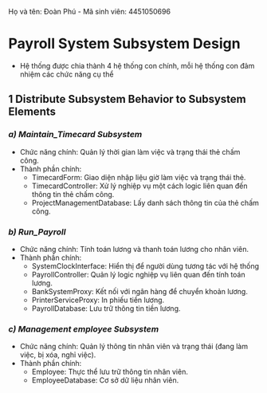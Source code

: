 Họ và tên: Đoàn Phú        -        Mã sinh viên: 4451050696

# Payroll System Subsystem Design
  - Hệ thống được chia thành 4 hệ thống con chính, mỗi hệ thống con đảm nhiệm các chức năng cụ thể
## **1 Distribute Subsystem Behavior to Subsystem Elements**
  ### **_a) Maintain_Timecard Subsystem_**
  - Chức năng chính: Quản lý thời gian làm việc và trạng thái thẻ chấm công.
  - Thành phần chính:
    - TimecardForm: Giao diện nhập liệu giờ làm việc và trạng thái thẻ.
    - TimecardController: Xử lý nghiệp vụ một cách logic liên quan đến thông tin thẻ chấm công.
    - ProjectManagementDatabase: Lấy danh sách thông tin của thẻ chấm công.
  ### **_b) Run_Payroll_**
  - Chức năng chính: Tính toán lương và thanh toán lương cho nhân viên.
  - Thành phần chính:
    - SystemClockInterface: Hiển thị để người dùng tương tác với hệ thống  
    - PayrollController: Quản lý logic nghiệp vụ liên quan đến tính toán lương.
    - BankSystemProxy: Kết nối với ngân hàng để chuyển khoản lương.
    - PrinterServiceProxy: In phiếu tiền lương.
    - PayrollDatabase: Lưu trữ thông tin tiền lương.
  ### **_c) Management employee Subsystem_**
  - Chức năng chính: Quản lý thông tin nhân viên và trạng thái (đang làm việc, bị xóa, nghỉ việc).
  - Thành phần chính:
    - Employee: Thực thể lưu trữ thông tin nhân viên.
    - EmployeeDatabase: Cơ sở dữ liệu nhân viên.



